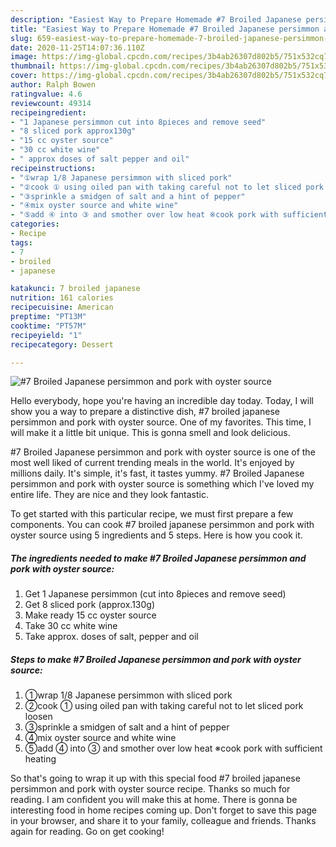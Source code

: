 ```yaml
---
description: "Easiest Way to Prepare Homemade #7 Broiled Japanese persimmon and pork with oyster source"
title: "Easiest Way to Prepare Homemade #7 Broiled Japanese persimmon and pork with oyster source"
slug: 659-easiest-way-to-prepare-homemade-7-broiled-japanese-persimmon-and-pork-with-oyster-source
date: 2020-11-25T14:07:36.110Z
image: https://img-global.cpcdn.com/recipes/3b4ab26307d802b5/751x532cq70/7-broiled-japanese-persimmon-and-pork-with-oyster-source-recipe-main-photo.jpg
thumbnail: https://img-global.cpcdn.com/recipes/3b4ab26307d802b5/751x532cq70/7-broiled-japanese-persimmon-and-pork-with-oyster-source-recipe-main-photo.jpg
cover: https://img-global.cpcdn.com/recipes/3b4ab26307d802b5/751x532cq70/7-broiled-japanese-persimmon-and-pork-with-oyster-source-recipe-main-photo.jpg
author: Ralph Bowen
ratingvalue: 4.6
reviewcount: 49314
recipeingredient:
- "1 Japanese persimmon cut into 8pieces and remove seed"
- "8 sliced pork approx130g"
- "15 cc oyster source"
- "30 cc white wine"
- " approx doses of salt pepper and oil"
recipeinstructions:
- "①wrap 1/8 Japanese persimmon with sliced pork"
- "②cook ① using oiled pan with taking careful not to let sliced pork loosen"
- "③sprinkle a smidgen of salt and a hint of pepper"
- "④mix oyster source and white wine"
- "⑤add ④ into ③ and smother over low heat ※cook pork with sufficient heating"
categories:
- Recipe
tags:
- 7
- broiled
- japanese

katakunci: 7 broiled japanese 
nutrition: 161 calories
recipecuisine: American
preptime: "PT13M"
cooktime: "PT57M"
recipeyield: "1"
recipecategory: Dessert

---
```



![#7 Broiled Japanese persimmon and pork with oyster source](https://img-global.cpcdn.com/recipes/3b4ab26307d802b5/751x532cq70/7-broiled-japanese-persimmon-and-pork-with-oyster-source-recipe-main-photo.jpg)

Hello everybody, hope you're having an incredible day today. Today, I will show you a way to prepare a distinctive dish, #7 broiled japanese persimmon and pork with oyster source. One of my favorites. This time, I will make it a little bit unique. This is gonna smell and look delicious.

#7 Broiled Japanese persimmon and pork with oyster source is one of the most well liked of current trending meals in the world. It's enjoyed by millions daily. It's simple, it's fast, it tastes yummy. #7 Broiled Japanese persimmon and pork with oyster source is something which I've loved my entire life. They are nice and they look fantastic.




To get started with this particular recipe, we must first prepare a few components. You can cook #7 broiled japanese persimmon and pork with oyster source using 5 ingredients and 5 steps. Here is how you cook it.

<!--inarticleads1-->

##### The ingredients needed to make #7 Broiled Japanese persimmon and pork with oyster source:

1. Get 1 Japanese persimmon (cut into 8pieces and remove seed)
1. Get 8 sliced pork (approx.130g)
1. Make ready 15 cc oyster source
1. Take 30 cc white wine
1. Take  approx. doses of salt, pepper and oil




<!--inarticleads2-->

##### Steps to make #7 Broiled Japanese persimmon and pork with oyster source:

1. ①wrap 1/8 Japanese persimmon with sliced pork
1. ②cook ① using oiled pan with taking careful not to let sliced pork loosen
1. ③sprinkle a smidgen of salt and a hint of pepper
1. ④mix oyster source and white wine
1. ⑤add ④ into ③ and smother over low heat ※cook pork with sufficient heating




So that's going to wrap it up with this special food #7 broiled japanese persimmon and pork with oyster source recipe. Thanks so much for reading. I am confident you will make this at home. There is gonna be interesting food in home recipes coming up. Don't forget to save this page in your browser, and share it to your family, colleague and friends. Thanks again for reading. Go on get cooking!
